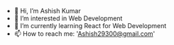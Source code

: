- 👋 Hi, I’m Ashish Kumar
- 👀 I’m interested in Web Development 
- 🌱 I’m currently learning React for Web Development
- 📫 How to reach me: 'Ashish29300@gmail.com'

<!---
AshishK2903/AshishK2903 is a ✨ special ✨ repository because its `README.md` (this file) appears on your GitHub profile.
You can click the Preview link to take a look at your changes.
--->
